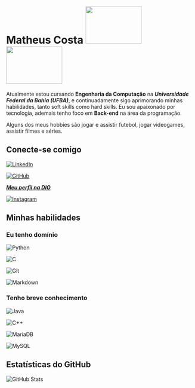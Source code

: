 # Matheus Costa                                                <img src="https://media3.giphy.com/media/v1.Y2lkPTc5MGI3NjExcTBhcXJ2dmlybzk4c3l6bG5qZnR2cnM4Z2lkeGw5aHIxeHRpNGtiMiZlcD12MV9pbnRlcm5hbF9naWZfYnlfaWQmY3Q9Zw/YbXLZ6dymH758xSEbM/giphy.webp" width="150" height="100"> <img src="https://media3.giphy.com/media/v1.Y2lkPTc5MGI3NjExeGEzc3ViMDJ1b29pcGhzbGN5em0yMjEyM2s3cThnbWtpcXdoOGlsaCZlcD12MV9pbnRlcm5hbF9naWZfYnlfaWQmY3Q9Zw/QpVUMRUJGokfqXyfa1/giphy.webp" width="150" height="100"> 

Atualmente estou cursando **Engenharia da Computação** na **_Universidade Federal da Bahia (UFBA)_**, e continuadamente sigo aprimorando minhas habilidades, tanto soft skills como hard skills. Eu sou apaixonado por tecnologia, ademais tenho foco em **Back-end** na área da programação. 

Alguns dos meus hobbies são jogar e assistir futebol, jogar videogames, assistir filmes e séries.

## Conecte-se comigo
[![LinkedIn](https://img.shields.io/badge/LinkedIn-0077B5?style=for-the-badge&logo=linkedin&logoColor=white)](https://www.linkedin.com/in/matheus-costa-8893a4265/) 

[![GitHub](https://img.shields.io/badge/GitHub-100000?style=for-the-badge&logo=github&logoColor=white)](https://github.com/Matheuslbcosta02)

**_[Meu perfil na DIO](https://www.dio.me/users/theu2016psn)_**

[![Instagram](https://img.shields.io/badge/-Instagram-%23E4405F?style=for-the-badge&logo=instagram&logoColor=white)](https://www.instagram.com/Matheuslcosta02/)

## Minhas habilidades
### Eu tenho domínio
![Python](https://img.shields.io/badge/python-3670A0?style=for-the-badge&logo=python&logoColor=ffdd54)

![C](https://img.shields.io/badge/C-00599C?style=for-the-badge&logo=c&logoColor=white)

![Git](https://img.shields.io/badge/GIT-E44C30?style=for-the-badge&logo=git&logoColor=white)

![Markdown](https://img.shields.io/badge/Markdown-000?style=for-the-badge&logo=markdown)

### Tenho breve conhecimento
![Java](https://img.shields.io/badge/java-%23ED8B00.svg?style=for-the-badge&logo=openjdk&logoColor=white)

![C++](https://img.shields.io/badge/C%2B%2B-00599C?style=for-the-badge&logo=c%2B%2B&logoColor=white)

![MariaDB](https://img.shields.io/badge/MariaDB-003545?style=for-the-badge&logo=mariadb&logoColor=white)

![MySQL](https://img.shields.io/badge/MySQL-00000F?style=for-the-badge&logo=mysql&logoColor=white)

## Estatísticas do GitHub

![GitHub Stats](https://github-readme-stats.vercel.app/api?username=Matheuslbcosta02&theme=transparent&bg_color=000&border_color=30A3DC&show_icons=true&icon_color=30A3DC&title_color=E94D5F&text_color=FFF)

